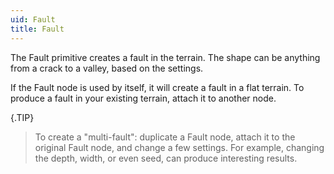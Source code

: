 ```yaml
---
uid: Fault
title: Fault
---
```


The Fault primitive creates a fault in the terrain. The shape can be anything from a crack to a valley, based on the settings.

If the Fault node is used by itself, it will create a fault in a flat terrain. To produce a fault in your existing terrain, attach it to another node.

{.TIP} 
> To create a "multi-fault": duplicate a Fault node, attach it to the original Fault node, and change a few settings. For example, changing the depth, width, or even seed, can produce interesting results.


<!--examples-->
